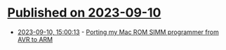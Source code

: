 # [Published on 2023-09-10](index.md)

* [2023-09-10, 15:00:13](https://lobste.rs/s/oobvjl/porting_my_mac_rom_simm_programmer_from) - [Porting my Mac ROM SIMM programmer from AVR to ARM](https://www.downtowndougbrown.com/2023/09/porting-my-mac-rom-simm-programmer-from-avr-to-arm/)
